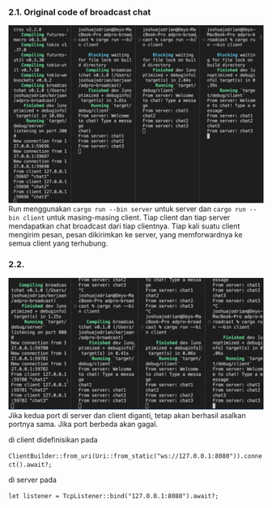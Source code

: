 ### 2.1. Original code of broadcast chat

![alt text](image.png)
Run menggunakan
`cargo run --bin server` untuk server dan
`cargo run --bin client` untuk masing-masing client.
Tiap client dan tiap server mendapatkan chat broadcast dari tiap clientnya. Tiap kali suatu client mengirim pesan, pesan dikirimkan ke server, yang memforwardnya ke semua client yang terhubung.

### 2.2.

![alt text](img2.png)
Jika kedua port di server dan client diganti, tetap akan berhasil asalkan portnya sama. Jika port berbeda akan gagal. 

di client didefinisikan pada

`ClientBuilder::from_uri(Uri::from_static("ws://127.0.0.1:8080")).connect().await?;`

di server pada

`let listener = TcpListener::bind("127.0.0.1:8080").await?;`